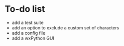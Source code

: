 # To-do list

-   add a test suite
-   add an option to exclude a custom set of characters
-   add a config file
-   add a wxPython GUI

